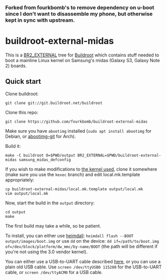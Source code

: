 ### Forked from fourkbomb's to remove dependency on u-boot since I don't want to disassemble my phone, but otherwise kept in sync with upstream.
# buildroot-external-midas

This is a [BR2_EXTERNAL](https://buildroot.org/downloads/manual/manual.html#outside-br-custom) tree for [Buildroot](https://buildroot.org/) which contains stuff needed
to boot a mainline Linux kernel on Samsung's midas (Galaxy S3, Galaxy Note 2) boards.

## Quick start
Clone buildroot:
```
git clone git://git.buildroot.net/buildroot
```

Clone this repo:
```
git clone https://github.com/fourkbomb/buildroot-external-midas
```

Make sure you have `abootimg` installed (`sudo apt install abootimg` for Debian, or [abootimg-git](https://aur.archlinux.org/packages/abootimg-git/) for Arch).

Build it:
```
make -C buildroot O=$PWD/output BR2_EXTERNAL=$PWD/buildroot-external-midas samsung_midas_defconfig
```

If you wish to make modifications to [the kernel used](https://github.com/fourkbomb/linux/tree/kexec), clone it somewhere (make sure you use the `kexec` branch)
and edit local.mk.template appropriately:

```
cp buildroot-external-midas/local.mk.template output/local.mk
vim output/local.mk
```

Now, start the build in the `output` directory:
```
cd output
make
```

The first build may take a while, so be patient.

To install, you can either use [heimdall](https://glassechidna.com.au/heimdall/): `heimdall flash --BOOT output/images/boot.img`
or use `dd` on the device: `dd if=/path/to/boot.img of=/dev/block/platform/dw_mmc/by-name/BOOT` (the path will be different if you're not using the 3.0 vendor kernel).

You can either use a USB-to-UART cable described [here](https://forkwhiletrue.me/posts/uart-on-galaxy-s3/), or you can use a plain old USB cable.
Use `screen /dev/ttyUSB0 115200` for the USB-to-UART cable, or `screen /dev/ttyACM0` for a USB cable.

